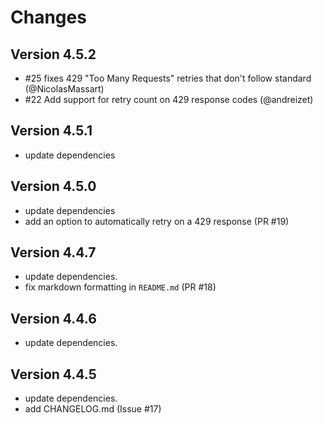 # Changes

## Version 4.5.2

* #25 fixes 429 "Too Many Requests" retries that don't follow standard (@NicolasMassart)
* #22 Add support for retry count on 429 response codes (@andreizet)

## Version 4.5.1

* update dependencies

## Version 4.5.0

* update dependencies
* add an option to automatically retry on a 429 response (PR #19)

## Version 4.4.7

* update dependencies.
* fix markdown formatting in `README.md` (PR #18)

## Version 4.4.6

* update dependencies.

## Version 4.4.5

* update dependencies.
* add CHANGELOG.md (Issue #17)
